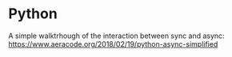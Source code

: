 # Python

A simple walktrhough of the interaction between sync and async: <https://www.aeracode.org/2018/02/19/python-async-simplified>
